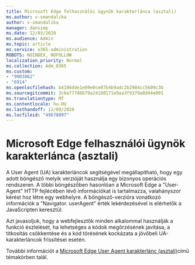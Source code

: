 ```yaml
---
title: Microsoft Edge felhasználói ügynök karakterlánca (asztali)
ms.author: v-smandalika
author: v-smandalika
manager: dansimp
ms.date: 12/03/2020
ms.audience: Admin
ms.topic: article
ms.service: o365-administration
ROBOTS: NOINDEX, NOFOLLOW
localization_priority: Normal
ms.collection: Adm_O365
ms.custom:
- "9003862"
- "6914"
ms.openlocfilehash: b4106dde1e09e0ce07b4b9adc2b2984cc5609c3b
ms.sourcegitcommit: 3c6e777d6679a24108171e9aa3f9379a8d44e001
ms.translationtype: MT
ms.contentlocale: hu-HU
ms.lasthandoff: 12/09/2020
ms.locfileid: "49678097"
---
```

# <a name="microsoft-edge-user-agent-string-desktop"></a>Microsoft Edge felhasználói ügynök karakterlánca (asztali)

A User Agent (UA) karakterláncok segítségével megállapítható, hogy egy adott böngésző melyik verzióját használja egy bizonyos operációs rendszeren. A többi böngészőben hasonlóan a Microsoft Edge a "User-Agent" HTTP fejlécében lévő információkat is tartalmazza, valahányszor kérést hoz létre egy webhelyre. A böngésző-verzióra vonatkozó információk a "Navigator. userAgent" érték lekérdezésével is elérhetők a JavaScripten keresztül.

Azt javasoljuk, hogy a webfejlesztők minden alkalommal használják a funkció észlelését, ha lehetséges a kódok megőrzésének javítása, a titkosítás csökkentése és a kód törésének kockázata a jövőbeli UA-karakterláncok frissítései esetén.

További információt a [Microsoft Edge User Agent karakterlánc (asztali)](https://docs.microsoft.com/microsoft-edge/web-platform/user-agent-string)című témakörben talál.